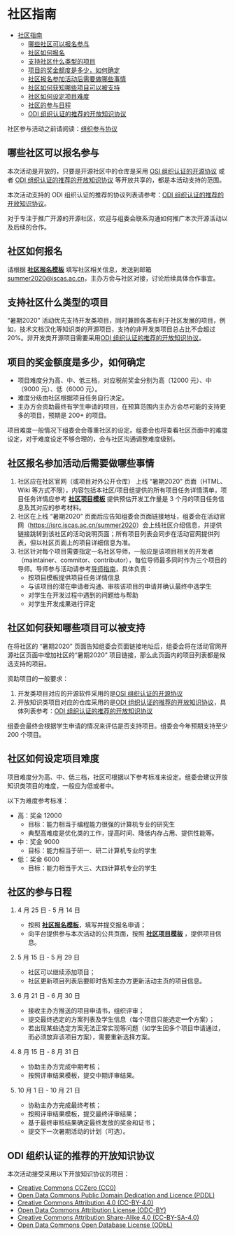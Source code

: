 # 社区指南

<!-- TOC -->

- [社区指南](#社区指南)
    - [哪些社区可以报名参与](#哪些社区可以报名参与)
    - [社区如何报名](#社区如何报名)
    - [支持社区什么类型的项目](#支持社区什么类型的项目)
    - [项目的奖金额度是多少，如何确定](#项目的奖金额度是多少如何确定)
    - [社区报名参加活动后需要做哪些事情](#社区报名参加活动后需要做哪些事情)
    - [社区如何获知哪些项目可以被支持](#社区如何获知哪些项目可以被支持)
    - [社区如何设定项目难度](#社区如何设定项目难度)
    - [社区的参与日程](#社区的参与日程)
    - [ODI 组织认证的推荐的开放知识协议](#odi-组织认证的推荐的开放知识协议)

<!-- /TOC -->

社区参与活动之前请阅读：[组织参与协议](./assets/community-rules.txt)

## 哪些社区可以报名参与

本次活动是开放的，只要是开源社区中的仓库是采用 [OSI 组织认证的开源协议](https://opensource.org/licenses) 或者 [ODI 组织认证的推荐的开放知识协议](https://opendefinition.org/licenses/) 等开放共享的，都是本活动支持的范围。

本次活动支持的 ODI 组织认证的推荐的协议列表请参考：[ODI 组织认证的推荐的开放知识协议](#odi-组织认证的推荐的开放知识协议)。

对于专注于推广开源的开源社区，欢迎与组委会联系沟通如何推广本次开源活动以及后续的合作。

## 社区如何报名

请根据 [**社区报名模板**](./assets/社区报名模板.md) 填写社区相关信息，发送到邮箱 summer2020@iscas.ac.cn，主办方会与社区对接，讨论后续具体合作事宜。

## 支持社区什么类型的项目

“暑期2020” 活动优先支持开发类项目，同时兼顾各类有利于社区发展的项目，例如，技术文档汉化等知识类的开源项目，支持的非开发类项目总占比不会超过 20%。非开发类开源项目需要采用[ODI 组织认证的推荐的开放知识协议](#odi-组织认证的推荐的开放知识协议)。

## 项目的奖金额度是多少，如何确定

- 项目难度分为高、中、低三档，对应税前奖金分别为高（12000 元）、中（9000 元）、低（6000 元）。
- 难度分级由社区根据项目任务自行决定。
- 主办方会资助最终有学生申请的项目，在预算范围内主办方会尽可能的支持更多的项目，预期是 200+ 的项目。

项目难度一般情况下组委会会尊重社区的设定。组委会也将查看社区页面中的难度设定，对于难度设定不够合理的，会与社区沟通调整难度级别。

## 社区报名参加活动后需要做哪些事情

1. 社区应在社区官网（或项目对外公开仓库） 上线 “暑期2020” 页面（HTML、Wiki 等方式不限），内容包括本社区/项目组提供的所有项目任务详情清单，项目任务详情应参考 [**社区项目模板**](./assets/社区项目模板.md) 提供预估开发工作量是 3 个月的项目任务信息及其对应的参考材料。
2. 社区在上线 “暑期2020” 页面后应告知组委会页面链接地址，组委会在活动官网（<https://isrc.iscas.ac.cn/summer2020>）会上线社区介绍信息，并提供链接跳转到该社区的活动说明页面；所有项目列表会同步在活动官网提供列表，但以社区页面上的项目详细信息为准。
3. 社区针对每个项目需要指定一名社区导师，一般应是该项目相关的开发者（maintainer、commitor、contributor），每位导师最多同时作为三个项目的导师。导师参与活动请参考[导师指南](mentor.md)，具体负责：
   - 按项目模板提供项目任务详情信息
   - 与该项目的潜在申请者沟通、审核该项目的申请并确认最终中选学生
   - 对学生在开发过程中遇到的问题给与帮助
   - 对学生开发成果进行评定

## 社区如何获知哪些项目可以被支持

在将社区的 “暑期2020” 页面告知组委会页面链接地址后，组委会将在活动官网开源社区页面中增加社区的“暑期2020” 项目链接，那么此页面内的项目列表都是候选支持的项目。

资助项目的一般要求：

1. 开发类项目对应的开源软件采用的是[OSI 组织认证的开源协议](https://opensource.org/licenses)
2. 开放知识类项目对应的仓库采用的是[ODI 组织认证的推荐的开放知识协议](https://opendefinition.org/licenses/)，具体列表参考：[ODI 组织认证的推荐的开放知识协议](#odi-组织认证的推荐的开放知识协议)

组委会最终会根据学生申请的情况来评估是否支持项目。组委会今年预期支持至少 200 个项目。

## 社区如何设定项目难度

项目难度分为高、中、低三档，社区可根据以下参考标准来设定。组委会建议开放知识类项目的难度，一般应为低或者中。

以下为难度参考标准：

- 高：奖金 12000
  - 目标：能力相当于编程能力很强的计算机专业的研究生
  - 典型高难度是优化类的工作，提高时间、降低内存占用、提供性能等。
- 中：奖金 9000
  - 目标：能力相当于研一、研二计算机专业的学生
- 低：奖金 6000
  - 目标：能力相当于大三、大四计算机专业的学生

## 社区的参与日程

1. 4 月 25 日 - 5 月 14 日

   - 按照 [**社区报名模板**](./assets/社区报名模板.md)，填写并提交报名申请；
   - 向平台提供参与本次活动的公共页面，按照 [**社区项目模板**](./assets/社区项目模板.md) ，提供项目信息。

2. 5 月 15 日 - 5 月 29 日

   - 社区可以继续添加项目；
   - 社区更新项目列表后要即时告知主办方更新活动主页的项目信息。

3. 6 月 21 日 - 6 月 30 日

   - 接收主办方推送的项目申请书，组织评审；
   - 提交最终选定的方案列表及学生信息（每个项目只能选定**一个**方案）；
   - 若出现某些选定方案无法正常实现等问题（如学生因多个项目申请通过，而必须放弃该项目方案），需要重新选择方案。

4. 8 月 15 日 - 8 月 31 日

   - 协助主办方完成中期考核；
   - 按照评审结果模板，提交中期评审结果。

5. 10 月 1 日 - 10 月 21 日

   - 协助主办方完成最终考核；
   - 按照评审结果模板，提交最终评审结果；
   - 基于最终审核结果确定最终发放的奖金和证书；
   - 提交下一次暑期活动的计划（可选）。

## ODI 组织认证的推荐的开放知识协议

本次活动接受采用以下开放知识协议的项目：

- [Creative Commons CCZero (CC0)](https://opendefinition.org/licenses/cc-zero)
- [Open Data Commons Public Domain Dedication and Licence (PDDL)](https://opendefinition.org/licenses/odc-pddl)
- [Creative Commons Attribution 4.0 (CC-BY-4.0)](https://opendefinition.org/licenses/cc-by)
- [Open Data Commons Attribution License (ODC-BY)](https://opendefinition.org/licenses/odc-by)
- [Creative Commons Attribution Share-Alike 4.0 (CC-BY-SA-4.0)](https://opendefinition.org/licenses/cc-by-sa)
- [Open Data Commons Open Database License (ODbL)](https://opendefinition.org/licenses/odc-odbl)
